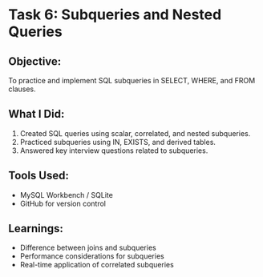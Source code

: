 # Task 6: Subqueries and Nested Queries

## Objective:
To practice and implement SQL subqueries in SELECT, WHERE, and FROM clauses.

## What I Did:
1. Created SQL queries using scalar, correlated, and nested subqueries.
2. Practiced subqueries using IN, EXISTS, and derived tables.
3. Answered key interview questions related to subqueries.

## Tools Used:
- MySQL Workbench / SQLite
- GitHub for version control

## Learnings:
- Difference between joins and subqueries
- Performance considerations for subqueries
- Real-time application of correlated subqueries
